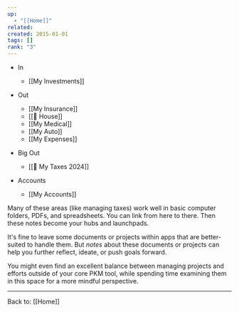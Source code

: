 ```yaml
---
up:
  - "[[Home]]"
related: 
created: 2015-01-01
tags: []
rank: "3"
---
```


- In
	- [[My Investments]]
- Out
	- [[My Insurance]]
	- [[🏡 House]]
	- [[My Medical]]
	- [[My Auto]]
	- [[My Expenses]]
	
- Big Out
	- [[💸 My Taxes 2024]]
- Accounts
	- [[My Accounts]]

Many of these areas (like managing taxes) work well in basic computer folders, PDFs, and spreadsheets. You can link from here to there. Then these notes become your hubs and launchpads. 

It's fine to leave some documents or projects within apps that are better-suited to handle them. But *notes* about these documents or projects can help you further reflect, ideate, or push goals forward. 

You might even find an excellent balance between managing projects and efforts outside of your core PKM tool, while spending time examining them in this space for a more mindful perspective.

---

Back to: [[Home]]